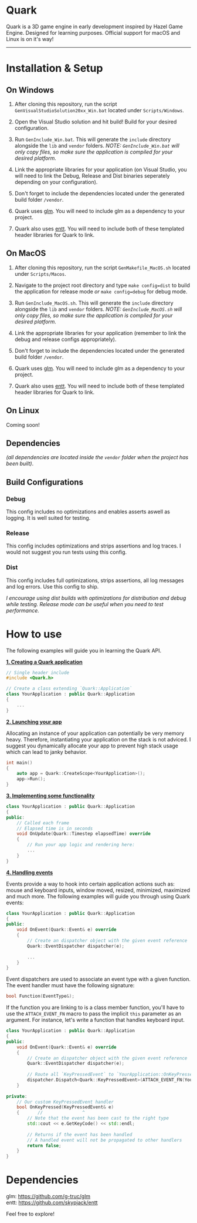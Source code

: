 # Quark

Quark is a 3D game engine in early development inspired by Hazel Game Engine.
Designed for learning purposes.
Official support for macOS and Linux is on it's way!

***

# Installation & Setup

## On Windows
1. After cloning this repository, run the script `GenVisualStudioSolution20xx_Win.bat` located under `Scripts/Windows`.
2. Open the Visual Studio solution and hit build! Build for your desired configuration.
3. Run `GenInclude_Win.bat`. This will generate the `include` directory alongside the `lib` and `vendor` folders.
*NOTE: `GenInclude_Win.bat` will only copy files, so make sure the application is compiled for your desired platform.*

4. Link the appropriate libraries for your application (on Visual Studio, you will need to link the Debug, Release and Dist binaries seperately depending on your configuration).<br />
5. Don't forget to include the dependencies located under the generated build folder `/vendor`.
6. Quark uses [glm](https://github.com/g-truc/glm). You will need to include glm as a dependency to your project.
7. Quark also uses [entt](https://github.com/skypjack/entt). You will need to include both of these templated header libraries for Quark to link.

## On MacOS
1. After cloning this repository, run the script `GenMakefile_MacOS.sh` located under `Scripts/Macos`.
2. Navigate to the project root directory and type `make config=dist` to build the application for release mode *or* `make config=debug` for debug mode.

3. Run `GenInclude_MacOS.sh`. This will generate the `include` directory alongside the `lib` and `vendor` folders.
*NOTE: `GenInclude_MacOS.sh` will only copy files, so make sure the application is compiled for your desired platform.*

4. Link the appropriate libraries for your application (remember to link the debug and release configs appropriately).
5. Don't forget to include the dependencies located under the generated build folder `/vendor`.
6. Quark uses [glm](https://github.com/g-truc/glm). You will need to include glm as a dependency to your project.
7. Quark also uses [entt](https://github.com/skypjack/entt). You will need to include both of these templated header libraries for Quark to link.

## On Linux
Coming soon!

## Dependencies
*(all dependencies are located inside the `vendor` folder when the project has been built)*.

## Build Configurations
### Debug
This config includes no optimizations and enables asserts aswell as logging. It is well suited for testing.
### Release
This config includes optimizations and strips assertions and log traces. I would not suggest you run tests using this config.
### Dist
This config includes full optimizations, strips assertions, all log messages and log errors. Use this config to ship.
	
*I encourage using dist builds with optimizations for distribution and debug while testing.
Release mode can be useful when you need to test performance.*

# How to use

The following examples will guide you in learning the Quark API.

<ins>**1. Creating a Quark application**</ins>
```c++
// Single header include
#include <Quark.h>

// Create a class extending `Quark::Application`
class YourApplication : public Quark::Application
{
	...
}
```
	
<ins>**2. Launching your app**</ins>

Allocating an instance of your application can potentially be very memory heavy.
Therefore, instantiating your application on the stack is not adviced.
I suggest you dynamically allocate your app to prevent high stack usage which can lead to janky behavior.

```c++
int main()
{
	auto app = Quark::CreateScope<YourApplication>();
	app->Run();
}
```

<ins>**3. Implementing some functionality**</ins>
```c++
class YourApplication : public Quark::Application
{
public:
	// Called each frame
	// Elapsed time is in seconds
	void OnUpdate(Quark::Timestep elapsedTime) override
	{
		// Run your app logic and rendering here:
		...
	}
}
```

<ins>**4. Handling events**</ins>

Events provide a way to hook into certain application actions such as:
mouse and keyboard inputs, window moved, resized, minimized, maximized and much more.
The following examples will guide you through using Quark events:

```c++
class YourApplication : public Quark::Application
{
public:
	void OnEvent(Quark::Event& e) override
	{
		// Create an dispatcher object with the given event reference
		Quark::EventDispatcher dispatcher(e);
	
		...
	}
}
```

Event dispatchers are used to associate an event type with a given function.
The event handler must have the following signature:
```c++
bool Function(EventType&);
```

If the function you are linking to is a class member function, you'll have to use the `ATTACH_EVENT_FN` macro to pass the implicit `this` parameter as an argument.
For instance, let's write a function that handles keyboard input.

```c++
class YourApplication : public Quark::Application
{
public:
	void OnEvent(Quark::Event& e) override
	{
		// Create an dispatcher object with the given event reference
		Quark::EventDispatcher dispatcher(e);
	
		// Route all `KeyPressedEvent` to `YourApplication::OnKeyPressed`
		dispatcher.Dispatch<Quark::KeyPressedEvent>(ATTACH_EVENT_FN(YourApplication::OnKeyPressed));
	}
	
private:
	// Our custom KeyPressedEvent handler
	bool OnKeyPressed(KeyPressedEvent& e)
	{       //               ^
		// Note that the event has been cast to the right type
		std::cout << e.GetKeyCode() << std::endl;
	
		// Returns if the event has been handled
		// A handled event will not be propagated to other handlers
		return false;
	}
}
```

# Dependencies
glm: https://github.com/g-truc/glm<br />
entt: https://github.com/skypjack/entt<br />

Feel free to explore!
